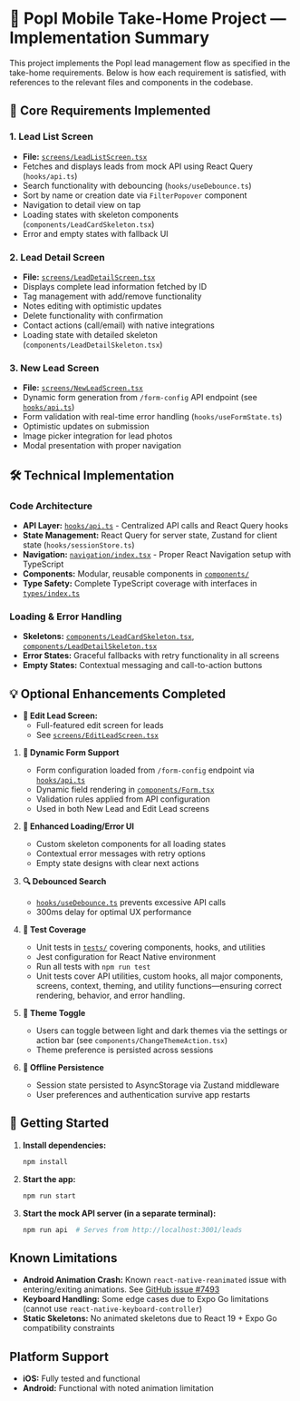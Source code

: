 # 📱 Popl Mobile Take-Home Project — Implementation Summary

This project implements the Popl lead management flow as specified in the take-home requirements. Below is how each requirement is satisfied, with references to the relevant files and components in the codebase.

## 🧠 Core Requirements Implemented

### 1. **Lead List Screen**

- **File:** [`screens/LeadListScreen.tsx`](./screens/LeadListScreen.tsx)
- Fetches and displays leads from mock API using React Query (`hooks/api.ts`)
- Search functionality with debouncing (`hooks/useDebounce.ts`)
- Sort by name or creation date via `FilterPopover` component
- Navigation to detail view on tap
- Loading states with skeleton components (`components/LeadCardSkeleton.tsx`)
- Error and empty states with fallback UI

### 2. **Lead Detail Screen**

- **File:** [`screens/LeadDetailScreen.tsx`](./screens/LeadDetailScreen.tsx)
- Displays complete lead information fetched by ID
- Tag management with add/remove functionality
- Notes editing with optimistic updates
- Delete functionality with confirmation
- Contact actions (call/email) with native integrations
- Loading state with detailed skeleton (`components/LeadDetailSkeleton.tsx`)

### 3. **New Lead Screen**

- **File:** [`screens/NewLeadScreen.tsx`](./screens/NewLeadScreen.tsx)
- Dynamic form generation from `/form-config` API endpoint (see [`hooks/api.ts`](./hooks/api.ts))
- Form validation with real-time error handling (`hooks/useFormState.ts`)
- Optimistic updates on submission
- Image picker integration for lead photos
- Modal presentation with proper navigation

## 🛠 Technical Implementation

### Code Architecture

- **API Layer:** [`hooks/api.ts`](./hooks/api.ts) - Centralized API calls and React Query hooks
- **State Management:** React Query for server state, Zustand for client state (`hooks/sessionStore.ts`)
- **Navigation:** [`navigation/index.tsx`](./navigation/index.tsx) - Proper React Navigation setup with TypeScript
- **Components:** Modular, reusable components in [`components/`](./components/)
- **Type Safety:** Complete TypeScript coverage with interfaces in [`types/index.ts`](./types/index.ts)

### Loading & Error Handling

- **Skeletons:** [`components/LeadCardSkeleton.tsx`](./components/LeadCardSkeleton.tsx), [`components/LeadDetailSkeleton.tsx`](./components/LeadDetailSkeleton.tsx)
- **Error States:** Graceful fallbacks with retry functionality in all screens
- **Empty States:** Contextual messaging and call-to-action buttons

## 💡 Optional Enhancements Completed

- **📝 Edit Lead Screen:**
  - Full-featured edit screen for leads
  - See [`screens/EditLeadScreen.tsx`](./screens/EditLeadScreen.tsx)

1. **🔧 Dynamic Form Support**

   - Form configuration loaded from `/form-config` endpoint via [`hooks/api.ts`](./hooks/api.ts)
   - Dynamic field rendering in [`components/Form.tsx`](./components/Form.tsx)
   - Validation rules applied from API configuration
   - Used in both New Lead and Edit Lead screens

2. **🧠 Enhanced Loading/Error UI**

   - Custom skeleton components for all loading states
   - Contextual error messages with retry options
   - Empty state designs with clear next actions

3. **🔍 Debounced Search**

   - [`hooks/useDebounce.ts`](./hooks/useDebounce.ts) prevents excessive API calls
   - 300ms delay for optimal UX performance

4. **🧪 Test Coverage**

   - Unit tests in [`tests/`](./tests/) covering components, hooks, and utilities
   - Jest configuration for React Native environment
   - Run all tests with `npm run test`
   - Unit tests cover API utilities, custom hooks, all major components, screens, context, theming, and utility functions—ensuring correct rendering, behavior, and error handling.

5. **🎨 Theme Toggle**

   - Users can toggle between light and dark themes via the settings or action bar (see `components/ChangeThemeAction.tsx`)
   - Theme preference is persisted across sessions

6. **📶 Offline Persistence**
   - Session state persisted to AsyncStorage via Zustand middleware
   - User preferences and authentication survive app restarts

## 🏁 Getting Started

1. **Install dependencies:**
   ```bash
   npm install
   ```
2. **Start the app:**
   ```bash
   npm run start
   ```
3. **Start the mock API server (in a separate terminal):**
   ```bash
   npm run api  # Serves from http://localhost:3001/leads
   ```

## Known Limitations

- **Android Animation Crash:** Known `react-native-reanimated` issue with entering/exiting animations. See [GitHub issue #7493](https://github.com/software-mansion/react-native-reanimated/issues/7493#issuecomment-3002083686)
- **Keyboard Handling:** Some edge cases due to Expo Go limitations (cannot use `react-native-keyboard-controller`)
- **Static Skeletons:** No animated skeletons due to React 19 + Expo Go compatibility constraints

## Platform Support

- **iOS:** Fully tested and functional
- **Android:** Functional with noted animation limitation
